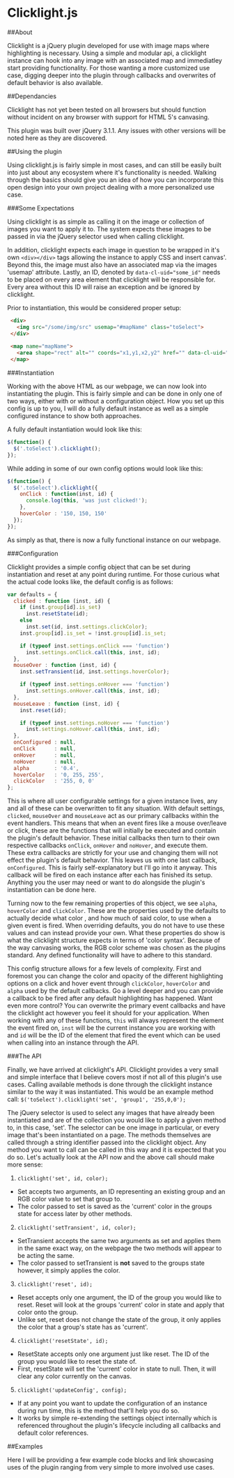 # Clicklight.js
##About

Clicklight is a jQuery plugin developed for use with image maps where
highlighting is necessary. Using a simple and modular api, a
clicklight instance can hook into any image with an associated map and
immediatley start providing functionality. For those wanting a more
customized use case, digging deeper into the plugin through callbacks
and overwrites of default behavior is also available.

##Dependancies

Clicklight has not yet been tested on all browsers but should function
without incident on any browser with support for HTML 5's canvasing.

This plugin was built over jQuery 3.1.1. Any issues with other
versions will be noted here as they are discovered.

##Using the plugin

Using clicklight.js is fairly simple in most cases, and can still be
easily built into just about any ecosystem where it's functionality is
needed. Walking through the basics should give you an idea of how you
can incorporate this open design into your own project dealing with a
more personalized use case.

###Some Expectations

Using clicklight is as simple as calling it on the image or collection
of images you want to apply it to. The system expects these images to
be passed in via the jQuery selector used when calling clicklight.

In addition, clicklight expects each image in question to be wrapped
in it's own `<div></div>` tags allowing the instance to apply CSS and
insert canvas'. Beyond this, the image must also have an associated
map via the images 'usemap' attribute. Lastly, an ID, denoted by
`data-cl-uid="some_id"` needs to be placed on every area element that
clicklight will be responsible for. Every area without this ID will
raise an exception and be ignored by clicklight.

Prior to instantiation, this would be considered proper setup:

  ```html
   <div>
     <img src="/some/img/src" usemap="#mapName" class="toSelect">
   </div>
   
   <map name="mapName">
     <area shape="rect" alt="" coords="x1,y1,x2,y2" href="" data-cl-uid="id" title="Some Title">
   </map>
   ```
   
###Instantiation

Working with the above HTML as our webpage, we can now look into
instantiating the plugin. This is fairly simple and can be done in
only one of two ways, either with or without a configuration
object. How you set up this config is up to you, I will do a fully
default instance as well as a simple configured instance to show both
approaches.

A fully default instantiation would look like this:

  ```javascript
  $(function() {
    $('.toSelect').clicklight();
  });
  ```

While adding in some of our own config options would look like this:

  ```javascript
  $(function() {
    $('.toSelect').clicklight({
	  onClick : function(inst, id) {
	    console.log(this, 'was just clicked!');
	  },
	  hoverColor : '150, 150, 150'
	});
  });
  ```

As simply as that, there is now a fully functional instance on our webpage.

###Configuration

Clicklight provides a simple config object that can be set during
instantiation and reset at any point during runtime. For those curious
what the actual code looks like, the default config is as follows:

```javascript
var defaults = {
  clicked : function (inst, id) {
    if (inst.group[id].is_set)
      inst.resetState(id);
    else
      inst.set(id, inst.settings.clickColor);
    inst.group[id].is_set = !inst.group[id].is_set;

    if (typeof inst.settings.onClick === 'function')
      inst.settings.onClick.call(this, inst, id);
  },
  mouseOver : function (inst, id) {
    inst.setTransient(id, inst.settings.hoverColor);

    if (typeof inst.settings.onHover === 'function')
      inst.settings.onHover.call(this, inst, id);
  },
  mouseLeave : function (inst, id) {
    inst.reset(id);

    if (typeof inst.settings.noHover === 'function')
      inst.settings.noHover.call(this, inst, id);
  },
  onConfigured : null,
  onClick      : null,
  onHover      : null,
  noHover      : null,
  alpha        : '0.4',
  hoverColor   : '0, 255, 255',
  clickColor   : '255, 0, 0'
};
```  

This is where all user configurable settings for a given instance
lives, any and all of these can be overwritten to fit any
situation. With default settings, `clicked`, `mouseOver` and
`mouseLeave` act as our primary callbacks within the event handlers.
This means that when an event fires like a mouse over/leave or click,
these are the functions that will initially be executed and contain
the plugin's default behavior. These initial callbacks then turn to
their own respective callbacks `onClick`, `onHover` and `noHover`, and
execute them. These extra callbacks are strictly for your use and
changing them will not effect the plugin's default behavior. This
leaves us with one last callback, `onConfigured`. This is fairly
self-explanatory but I'll go into it anyway. This callback will be
fired on each instance after each has finished its setup. Anything you
the user may need or want to do alongside the plugin's instantiation
can be done here.

Turning now to the few remaining properties of this object, we see
`alpha`, `hoverColor` and `clickColor`. These are the properties used
by the defaults to actually decide what color , and how much of said
color, to use when a given event is fired. When overriding defaults,
you do not have to use these values and can instead provide your
own. What these properties do show is what the clicklight structure
expects in terms of 'color syntax'. Because of the way canvasing
works, the RGB color scheme was chosen as the plugins standard. Any
defined functionality will have to adhere to this standard.

This config structure allows for a few levels of complexity. First and
foremost you can change the color and opacity of the different
highlighting options on a click and hover event through `clickColor`,
`hoverColor` and `alpha` used by the default callbacks. Go a level
deeper and you can provide a callback to be fired after any default
highlighting has happened. Want even more control? You can overwrite
the primary event callbacks and have the clicklight act however you
feel it should for your application. When working with any of these
functions, `this` will always represent the element the event fired
on, `inst` will be the current instance you are working with and `id`
will be the ID of the element that fired the event which can be used
when calling into an instance through the API.

###The API

Finally, we have arrived at clicklight's API. Clicklight provides a
very small and simple interface that I believe covers most if not all
of this plugin's use cases. Calling available methods is done through
the clicklight instance similar to the way it was instantiated. This
would be an example method call: `$('toSelect').clicklight('set',
'group1', '255,0,0');` 

The jQuery selector is used to select any images that have already
been instantiated and are of the collection you would like to apply a
given method to, in this case, 'set'. The selector can be one image in
particular, or every image that's been instantiated on a page. The
methods themselves are called through a string identifier passed into
the clicklight object. Any method you want to call can be called in
this way and it is expected that you do so. Let's actually look at the
API now and the above call should make more sense:

1. `clicklight('set', id, color);`
  * Set accepts two arguments, an ID representing an existing group
    and an RGB color value to set that group to.
  * The color passed to set is saved as the 'current' color in the
    groups state for access later by other methods.
2. `clicklight('setTransient', id, color);`
  * SetTransient accepts the same two arguments as set and applies
    them in the same exact way, on the webpage the two methods will
    appear to be acting the same.
  * The color passed to setTransient is **not** saved to the groups
    state however, it simply applies the color.
3. `clicklight('reset', id);`
  * Reset accepts only one argument, the ID of the group you would
    like to reset. Reset will look at the groups 'current' color in
    state and apply that color onto the group.
  * Unlike set, reset does not change the state of the group, it only
    applies the color that a group's state has as 'current'.
4. `clicklight('resetState', id);`
  * ResetState accepts only one argument just like reset. The ID of
    the group you would like to reset the state of.
  * First, resetState will set the 'current' color in state to
    null. Then, it will clear any color currently on the canvas.
5. `clicklight('updateConfig', config);`
  * If at any point you want to update the configuration of an
    instance during run time, this is the method that'll help you do
    so.
  * It works by simple re-extending the settings object internally
    which is referenced throughout the plugin's lifecycle including
    all callbacks and default color references.

##Examples

Here I will be providing a few example code blocks and link showcasing
uses of the plugin ranging from very simple to more involved use cases.
